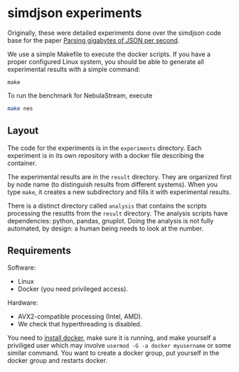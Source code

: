 # simdjson experiments 


Originally, these were detailed experiments done over the simdjson code base for the paper [Parsing gigabytes of JSON per second](https://arxiv.org/abs/1902.08318).

We use a simple Makefile to execute the docker scripts. If you have a proper configured Linux system, you should be able to generate all experimental results with a simple command:

```
make
```

To run the benchmark for NebulaStream, execute
```bash
make nes
```

## Layout


The code for the experiments is in the `experiments` directory. Each experiment is in its own repository with a docker file describing the container.

The experimental results are in the `result` directory. They are organized first by node name (to distinguish results from different systems). When you type `make`, it creates a new subdirectory and fills it with experimental results.

There is a distinct directory called `analysis` that contains the scripts processing the resutlts from the `result` directory. The analysis scripts have dependencies: python, pandas, gnuplot.  Doing the analysis is not fully automated, by design: a human being needs to look at the number.

## Requirements

Software:
- Linux 
- Docker (you need privileged access).

Hardware:
- AVX2-compatible processing (Intel, AMD).
- We check that hyperthreading is disabled.

You need to [install docker](https://docs.docker.com/v17.12/install/#supported-platforms), make sure it is running,  and make yourself a priviliged user which may involve `usermod -G -a docker myusername` or some similar command. You want to create a docker group, put yourself in the docker group and restarts docker.
